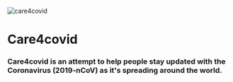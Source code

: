 ![care4covid](https://user-images.githubusercontent.com/73766765/115760027-c1913a00-a355-11eb-84b5-391d6bb79479.jpeg)

# Care4covid
### Care4covid is an attempt to help people stay updated with the Coronavirus (2019-nCoV) as it's spreading around  the world.
